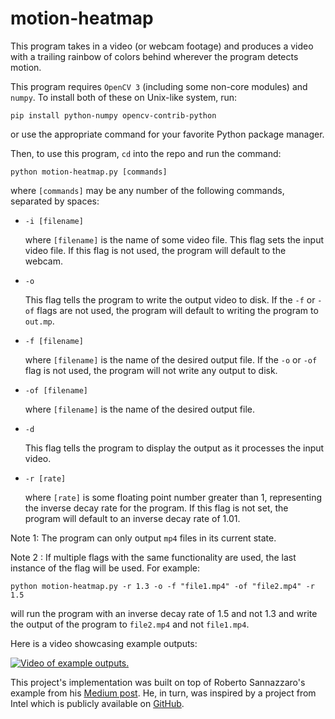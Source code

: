 # motion-heatmap
This program takes in a video (or webcam footage) and produces a video with a trailing rainbow of colors behind wherever the program detects motion.

This program requires `OpenCV 3` (including some non-core modules) and `numpy`. To install both of these on Unix-like system, run:
```
pip install python-numpy opencv-contrib-python
```
or use the appropriate command for your favorite Python package manager.

Then, to use this program, `cd` into the repo and run the command:
```
python motion-heatmap.py [commands]
```
where `[commands]` may be any number of the following commands, separated by spaces:

* `-i [filename]`

  where `[filename]` is the name of some video file. This flag sets the input video file. If this flag is not used, the program will default to the webcam.

* `-o`

  This flag tells the program to write the output video to disk.  If the `-f` or `-of` flags are not used, the program will default to writing the program to `out.mp`.

* `-f [filename]`

  where `[filename]` is the name of the desired output file. If the `-o` or `-of` flag is not used, the program will not write any output to disk.

* `-of [filename]`

  where `[filename]` is the name of the desired output file.

* `-d`

  This flag tells the program to display the output as it processes the input video.

* `-r [rate]`

  where `[rate]` is some floating point number greater than 1, representing the inverse decay rate for the program. If this flag is not set, the program will default to an inverse decay rate of 1.01.

Note 1: The program can only output `mp4` files in its current state.

Note 2 : If multiple flags with the same functionality are used, the last instance of the flag will be used. For example:
```
python motion-heatmap.py -r 1.3 -o -f "file1.mp4" -of "file2.mp4" -r 1.5
```
will run the program with an inverse decay rate of 1.5 and not 1.3 and write the output of the program to `file2.mp4` and not `file1.mp4`.

Here is a video showcasing example outputs:

[![Video of example outputs.](https://img.youtube.com/vi/a2vCkVucpEc/hqdefault.jpg)](https://youtu.be/a2vCkVucpEc)

This project's implementation was built on top of Roberto Sannazzaro's example from his [Medium post](https://towardsdatascience.com/build-a-motion-heatmap-videousing-opencv-with-python-fd806e8a2340). He, in turn, was inspired by a project from Intel which is publicly available on [GitHub](https://github.com/intel-iot-devkit/python-cv-samples/tree/master/examples/motion-heatmap).

